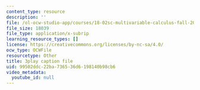 ```yaml
---
content_type: resource
description: ''
file: /ol-ocw-studio-app/courses/18-02sc-multivariable-calculus-fall-2010/99502ddc22ba736536d6198140b98cb6_XZ1QwS1IKgw.srt
file_size: 18039
file_type: application/x-subrip
learning_resource_types: []
license: https://creativecommons.org/licenses/by-nc-sa/4.0/
ocw_type: OCWFile
resourcetype: Other
title: 3play caption file
uid: 99502ddc-22ba-7365-36d6-198140b98cb6
video_metadata:
  youtube_id: null
---
```


